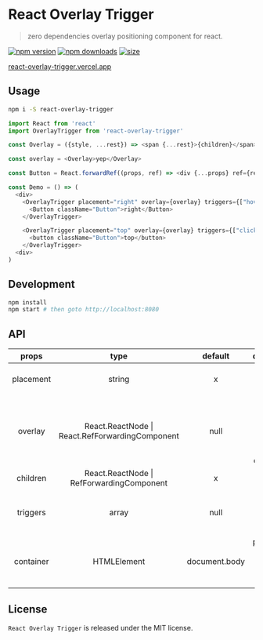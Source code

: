 # React Overlay Trigger
> zero dependencies overlay positioning component for react.

[![npm version](https://img.shields.io/npm/v/react-overlay-trigger.svg?style=flat-square)](https://www.npmjs.com/package/react-overlay-trigger)
[![npm downloads](https://img.shields.io/npm/dm/react-overlay-trigger.svg?style=flat-square)](https://www.npmjs.com/package/react-overlay-trigger)
[![size](https://badgen.net/bundlephobia/minzip/react-overlay-trigger)](https://www.npmjs.com/package/react-overlay-trigger)

[react-overlay-trigger.vercel.app](https://react-overlay-trigger.vercel.app)
## Usage

```sh
npm i -S react-overlay-trigger
```

```js
import React from 'react'
import OverlayTrigger from 'react-overlay-trigger'

const Overlay = ({style, ...rest}) => <span {...rest}>{children}</span>

const overlay = <Overlay>yep</Overlay>

const Button = React.forwardRef((props, ref) => <div {...props} ref={ref} />)

const Demo = () => (
  <div>
    <OverlayTrigger placement="right" overlay={overlay} triggers={["hover"]}>
      <Button className="Button">right</Button>
    </OverlayTrigger>

    <OverlayTrigger placement="top" overlay={overlay} triggers={["click"]}>
      <button className="Button">top</button>
    </OverlayTrigger>
  <div>
)
```

## Development 

```sh
npm install
npm start # then goto http://localhost:8080
```

## API

| props     | type     | default | description |
| :-------: | :------: | :-----: | :---------: |
| placement | string   | x       | placement direction: `top | right | bottom | left | center]` |
| overlay   | React.ReactNode \| React.RefForwardingComponent | null    | overlay content, you can pass DOM node or react component |
| children  | React.ReactNode \| RefForwardingComponent | x | the trigger element |
| triggers  | array    | null    | trigger events: `[hover, click, focus]` |
| container | HTMLElement | document.body | position will be calculated relative to this node |

## License

`React Overlay Trigger` is released under the MIT license.
